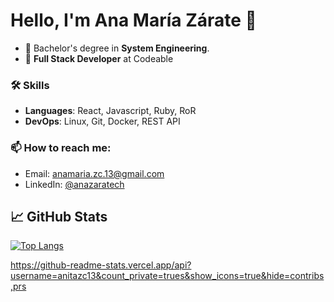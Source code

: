 # Hello, I'm Ana María Zárate 👋

- 🔭 Bachelor's degree in **System Engineering**. 
- 🌱 **Full Stack Developer** at Codeable

### 🛠️ Skills 
- **Languages**:   React, Javascript, Ruby, RoR
- **DevOps**:   Linux, Git, Docker, REST API

<!--
### 🌱 My latest projects
- [maximousblk/probot-nextjs-starter](https://github.com/maximousblk/probot-nextjs-starter) - Starter template to build GitHub Apps with Probot and NextJS.
- [maximousblk/gh-fire](https://github.com/maximousblk/gh-fire) - 🔥 Save Your Code in an Emergency
- [maximousblk/wave](https://github.com/maximousblk/wave) - Vanity Arweave Wallet Generator
- [maximousblk/dotfiles](https://github.com/maximousblk/dotfiles) - My dotfiles
- [maximousblk/status](https://github.com/maximousblk/status) - 📈 Uptime monitor and status page for Maximous Black, powered by @upptime
-->
### 📫 How to reach me:

- Email: [anamaria.zc.13@gmail.com](mailto:anamaria.zc.13@gmail.com)
- LinkedIn: [@anazaratech](https://www.linkedin.com/in/anazaratech/)

## &#x1f4c8; GitHub Stats

[![Top Langs](https://github-readme-stats.vercel.app/api/top-langs/?username=Anitazc13&layout=compact)](https://github.com/ErizoMA/github-readme-stats)

https://github-readme-stats.vercel.app/api?username=anitazc13&count_private=trues&show_icons=true&hide=contribs,prs
